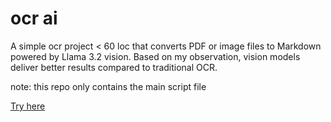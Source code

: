 # ocr ai

A simple ocr project < 60 loc that converts PDF or image files to Markdown powered by Llama 3.2 vision. Based on my observation, vision models deliver better results compared to traditional OCR.

note: this repo only contains the main script file

[Try here](https://ocrai-replit.app)